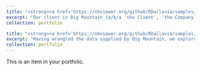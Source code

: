 ```yaml
---
title: "<strong><a href='https://nbviewer.org/github/RDallavia/samples/blob/main/Pricing_Analytics/Notebooks/02_data_wrangling.ipynb'>Resort Pricing Study -- Data Wrangling</a></strong>"
excerpt: "Our client is Big Mountain (a/k/a 'the Client', 'the Company'), a Montana-based ski resort. Management at Big Mountain suspects it may not be maximizing its return on investment (ROI) relative to its peers in the market. Furthermore, Company insiders also lack a strong sense of which facilities matter most to visitors, particularly ones for which skiers are likely to pay more. To address these issues, we begin by wrangling the data provided by the client.<br> <img src='/images/Cat.jpeg'>"
collection: portfolio

title: "<strong><a href='https://nbviewer.org/github/RDallavia/samples/blob/main/Pricing_Analytics/Notebooks/03_exploratory_data_analysis.ipynb'>Resort Pricing Study -- Exploratory Data Analysis</a></strong>"
excerpt: "Having wrangled the data supplied by Big Mountain, we explore it more thoroughly in this notebook.<br> <img src='/images/EDA.jpeg'>"
collection: portfolio
---
```

This is an item in your portfolio.


